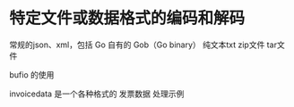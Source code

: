 # 特定文件或数据格式的编码和解码
常规的json、xml，包括 Go 自有的 Gob（Go binary）
纯文本txt
zip文件
tar文件

bufio 的使用

invoicedata 是一个各种格式的 发票数据 处理示例